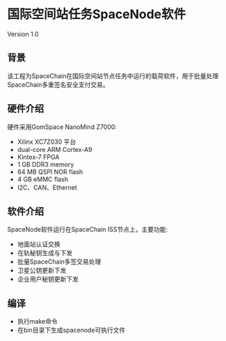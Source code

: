 # 国际空间站任务SpaceNode软件
Version 1.0

## 背景

该工程为SpaceChain在国际空间站节点任务中运行的载荷软件，用于批量处理SpaceChain多重签名安全支付交易。

## 硬件介绍

硬件采用GomSpace NanoMind Z7000:
* Xilinx XC7Z030 平台
* dual-core ARM Cortex-A9
* Kintex-7 FPGA
* 1 GB DDR3 memory
* 64 MB QSPI NOR flash
* 4 GB eMMC flash 
* I2C、CAN、Ethernet

## 软件介绍

SpaceNode软件运行在SpaceChain ISS节点上，主要功能:
* 地面站认证交换
* 在轨秘钥生成与下发
* 批量SpaceChain多签交易处理
* 卫星公钥更新下发
* 企业用户秘钥更新下发

## 编译

* 执行make命令
* 在bin目录下生成spacenode可执行文件


